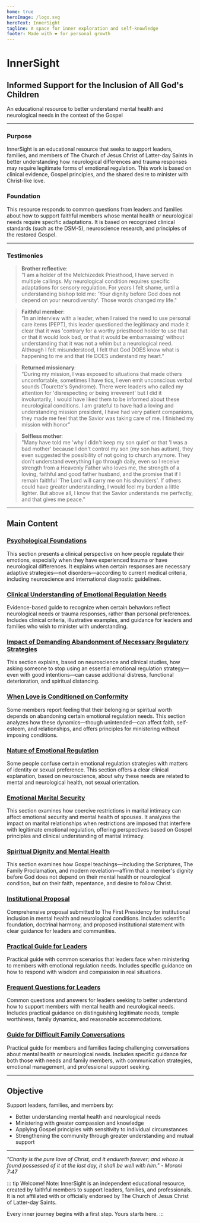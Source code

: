 ```yaml
---
home: true
heroImage: /logo.svg
heroText: InnerSight
tagline: A space for inner exploration and self-knowledge
footer: Made with ❤️ for personal growth
---
```

<!--content -->

<!--<ContenidoActualEn />-->

# InnerSight  
## Informed Support for the Inclusion of All God's Children  

An educational resource to better understand mental health and neurological needs in the context of the Gospel

---

### Purpose

InnerSight is an educational resource that seeks to support leaders, families, and members of The Church of Jesus Christ of Latter-day Saints in better understanding how neurological differences and trauma responses may require legitimate forms of emotional regulation. This work is based on clinical evidence, Gospel principles, and the shared desire to minister with Christ-like love.

### Foundation

This resource responds to common questions from leaders and families about how to support faithful members whose mental health or neurological needs require specific adaptations. It is based on recognized clinical standards (such as the DSM-5), neuroscience research, and principles of the restored Gospel.

---

### Testimonies

> **Brother reflective**: \
> "I am a holder of the Melchizedek Priesthood, I have served in multiple callings. My neurological condition requires specific adaptations for sensory regulation. For years I felt shame, until a understanding bishop told me: 'Your dignity before God does not depend on your neurodiversity'. Those words changed my life."

> **Faithful member**: \
> "In an interview with a leader, when I raised the need to use personal care items (PEPT), this leader questioned the legitimacy and made it clear that it was 'contrary for a worthy priesthood holder to use that or that it would look bad, or that it would be embarrassing' without understanding that it was not a whim but a neurological need. Although I felt misunderstood, I felt that God DOES know what is happening to me and that He DOES understand my heart."

> **Returned missionary**: \
> "During my mission, I was exposed to situations that made others uncomfortable, sometimes I have tics, I even emit unconscious verbal sounds (Tourette's Syndrome). There were leaders who called my attention for 'disrespecting or being irreverent' but I did it involuntarily, I would have liked them to be informed about these neurological conditions. I am grateful to have had a loving and understanding mission president, I have had very patient companions, they made me feel that the Savior was taking care of me. I finished my mission with honor"

> **Selfless mother**: \
> "Many have told me 'why I didn't keep my son quiet' or that 'I was a bad mother' because I don't control my son (my son has autism), they even suggested the possibility of not going to church anymore. They don't understand everything I go through daily, even so I receive strength from a Heavenly Father who loves me, the strength of a loving, faithful and good father husband, and the promise that if I remain faithful 'The Lord will carry me on his shoulders'. If others could have greater understanding, I would feel my burden a little lighter. But above all, I know that the Savior understands me perfectly, and that gives me peace."

---

## Main Content

### [Psychological Foundations](/en/analisis_psicologico_apropiado_v2)
This section presents a clinical perspective on how people regulate their emotions, especially when they have experienced trauma or have neurological differences. It explains when certain responses are necessary adaptive strategies—not disorders—according to current medical criteria, including neuroscience and international diagnostic guidelines.

### [Clinical Understanding of Emotional Regulation Needs](/en/fundamento_cientifico_validacion)
Evidence-based guide to recognize when certain behaviors reflect neurological needs or trauma responses, rather than personal preferences. Includes clinical criteria, illustrative examples, and guidance for leaders and families who wish to minister with understanding.

### [Impact of Demanding Abandonment of Necessary Regulatory Strategies](/en/efectos_de_restricciones_coercitiva)
This section explains, based on neuroscience and clinical studies, how asking someone to stop using an essential emotional regulation strategy—even with good intentions—can cause additional distress, functional deterioration, and spiritual distancing.

### [When Love is Conditioned on Conformity](/en/chantaje_emocional)
Some members report feeling that their belonging or spiritual worth depends on abandoning certain emotional regulation needs. This section analyzes how these dynamics—though unintended—can affect faith, self-esteem, and relationships, and offers principles for ministering without imposing conditions.

### [Nature of Emotional Regulation](/en/Naturaleza_regulacion_emocional)
Some people confuse certain emotional regulation strategies with matters of identity or sexual preference. This section offers a clear clinical explanation, based on neuroscience, about why these needs are related to mental and neurological health, not sexual orientation.

### [Emotional Marital Security](/en/Seguridad_Emocional_Conyugal)
This section examines how coercive restrictions in marital intimacy can affect emotional security and mental health of spouses. It analyzes the impact on marital relationships when restrictions are imposed that interfere with legitimate emotional regulation, offering perspectives based on Gospel principles and clinical understanding of marital intimacy.

### [Spiritual Dignity and Mental Health](/en/sacerdocio_salud_mental_apropiado_v5)  
This section examines how Gospel teachings—including the Scriptures, The Family Proclamation, and modern revelation—affirm that a member's dignity before God does not depend on their mental health or neurological condition, but on their faith, repentance, and desire to follow Christ.

### [Institutional Proposal](/en/propuesta_v1_esp)
Comprehensive proposal submitted to The First Presidency for institutional inclusion in mental health and neurological conditions. Includes scientific foundation, doctrinal harmony, and proposed institutional statement with clear guidance for leaders and communities.

### [Practical Guide for Leaders](/en/guia_practica_lideres)
Practical guide with common scenarios that leaders face when ministering to members with emotional regulation needs. Includes specific guidance on how to respond with wisdom and compassion in real situations.

### [Frequent Questions for Leaders](/en/PreguntasFrecuentes)
Common questions and answers for leaders seeking to better understand how to support members with mental health and neurological needs. Includes practical guidance on distinguishing legitimate needs, temple worthiness, family dynamics, and reasonable accommodations.

### [Guide for Difficult Family Conversations](/en/guia_conversacion)
Practical guide for members and families facing challenging conversations about mental health or neurological needs. Includes specific guidance for both those with needs and family members, with communication strategies, emotional management, and professional support seeking.

---

## Objective

Support leaders, families, and members by:

- Better understanding mental health and neurological needs
- Ministering with greater compassion and knowledge
- Applying Gospel principles with sensitivity to individual circumstances
- Strengthening the community through greater understanding and mutual support

---

*"Charity is the pure love of Christ, and it endureth forever; and whoso is found possessed of it at the last day, it shall be well with him." - Moroni 7:47*

::: tip Welcome!
Note: InnerSight is an independent educational resource, created by faithful members to support leaders, families, and professionals. It is not affiliated with or officially endorsed by The Church of Jesus Christ of Latter-day Saints.

Every inner journey begins with a first step. Yours starts here.
:::
